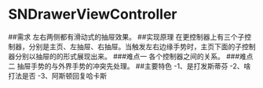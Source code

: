 # SNDrawerViewController
##需求
左右两侧都有滑动式的抽屉效果。
##实现原理
在更控制器上有三个子控制器，分别是主页、左抽屉、右抽屉。当触发左右边缘手势时，主页下面的子控制器分别以抽屉的的形式展现出来。
###难点一
各个控制器之间的关系。
###难点二
抽屉手势的与外界手势的冲突先处理。
##主要特色
-1、是打发斯蒂芬
-2、啥打法是否
-3、阿斯顿回复哈卡斯
